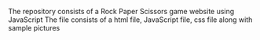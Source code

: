 The repository consists of a Rock Paper Scissors game website using JavaScript  The file consists of a html file, JavaScript file, css file along with sample pictures

